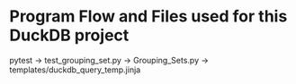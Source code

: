 #            Program Flow and Files used for this DuckDB project

pytest -> test_grouping_set.py -> Grouping_Sets.py -> templates/duckdb_query_temp.jinja

